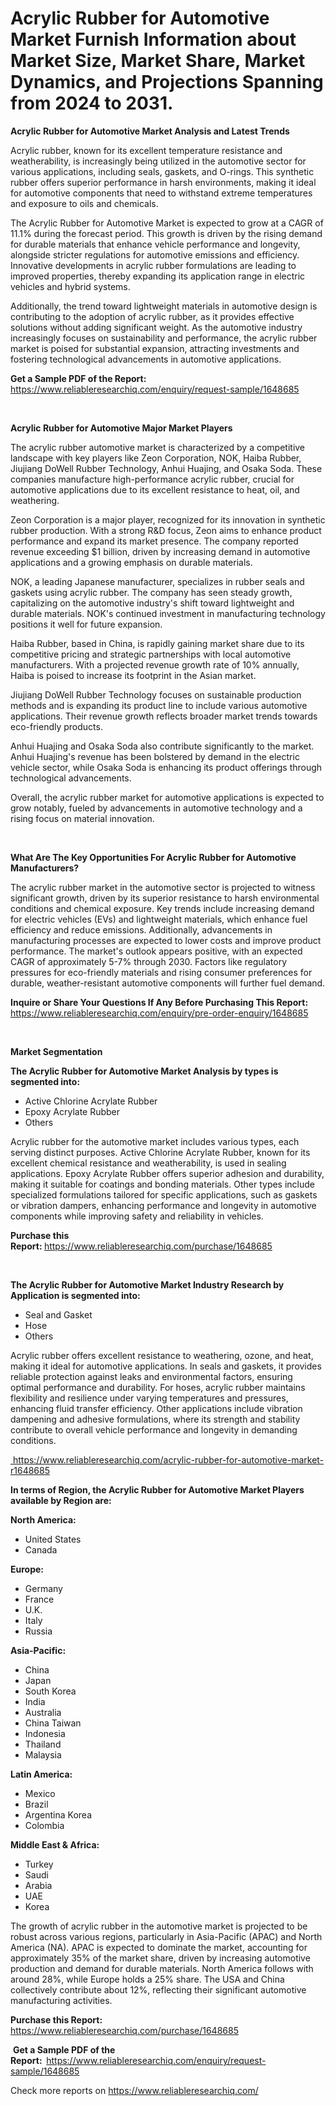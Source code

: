 <p><h1>Acrylic Rubber for Automotive Market Furnish Information about Market Size, Market Share, Market Dynamics, and Projections Spanning from 2024 to 2031.</h1></p><p><strong>Acrylic Rubber for Automotive Market Analysis and Latest Trends</strong></p>
<p><p>Acrylic rubber, known for its excellent temperature resistance and weatherability, is increasingly being utilized in the automotive sector for various applications, including seals, gaskets, and O-rings. This synthetic rubber offers superior performance in harsh environments, making it ideal for automotive components that need to withstand extreme temperatures and exposure to oils and chemicals.</p><p>The Acrylic Rubber for Automotive Market is expected to grow at a CAGR of 11.1% during the forecast period. This growth is driven by the rising demand for durable materials that enhance vehicle performance and longevity, alongside stricter regulations for automotive emissions and efficiency. Innovative developments in acrylic rubber formulations are leading to improved properties, thereby expanding its application range in electric vehicles and hybrid systems.</p><p>Additionally, the trend toward lightweight materials in automotive design is contributing to the adoption of acrylic rubber, as it provides effective solutions without adding significant weight. As the automotive industry increasingly focuses on sustainability and performance, the acrylic rubber market is poised for substantial expansion, attracting investments and fostering technological advancements in automotive applications.</p></p>
<p><strong>Get a Sample PDF of the Report:&nbsp;</strong> <a href="https://www.reliableresearchiq.com/enquiry/request-sample/1648685?utm_campaign=1900&utm_medium=2&utm_source=Github&utm_content=ia&utm_term=29122024&utm_id=acrylic-rubber-for-automotive">https://www.reliableresearchiq.com/enquiry/request-sample/1648685</a></p>
<p>&nbsp;</p>
<p><strong>Acrylic Rubber for Automotive Major Market Players</strong></p>
<p><p>The acrylic rubber automotive market is characterized by a competitive landscape with key players like Zeon Corporation, NOK, Haiba Rubber, Jiujiang DoWell Rubber Technology, Anhui Huajing, and Osaka Soda. These companies manufacture high-performance acrylic rubber, crucial for automotive applications due to its excellent resistance to heat, oil, and weathering.</p><p>Zeon Corporation is a major player, recognized for its innovation in synthetic rubber production. With a strong R&D focus, Zeon aims to enhance product performance and expand its market presence. The company reported revenue exceeding $1 billion, driven by increasing demand in automotive applications and a growing emphasis on durable materials.</p><p>NOK, a leading Japanese manufacturer, specializes in rubber seals and gaskets using acrylic rubber. The company has seen steady growth, capitalizing on the automotive industry's shift toward lightweight and durable materials. NOK's continued investment in manufacturing technology positions it well for future expansion.</p><p>Haiba Rubber, based in China, is rapidly gaining market share due to its competitive pricing and strategic partnerships with local automotive manufacturers. With a projected revenue growth rate of 10% annually, Haiba is poised to increase its footprint in the Asian market.</p><p>Jiujiang DoWell Rubber Technology focuses on sustainable production methods and is expanding its product line to include various automotive applications. Their revenue growth reflects broader market trends towards eco-friendly products.</p><p>Anhui Huajing and Osaka Soda also contribute significantly to the market. Anhui Huajing's revenue has been bolstered by demand in the electric vehicle sector, while Osaka Soda is enhancing its product offerings through technological advancements.</p><p>Overall, the acrylic rubber market for automotive applications is expected to grow notably, fueled by advancements in automotive technology and a rising focus on material innovation.</p></p>
<p>&nbsp;</p>
<p><strong>What Are The Key Opportunities For Acrylic Rubber for Automotive Manufacturers?</strong></p>
<p><p>The acrylic rubber market in the automotive sector is projected to witness significant growth, driven by its superior resistance to harsh environmental conditions and chemical exposure. Key trends include increasing demand for electric vehicles (EVs) and lightweight materials, which enhance fuel efficiency and reduce emissions. Additionally, advancements in manufacturing processes are expected to lower costs and improve product performance. The market's outlook appears positive, with an expected CAGR of approximately 5-7% through 2030. Factors like regulatory pressures for eco-friendly materials and rising consumer preferences for durable, weather-resistant automotive components will further fuel demand.</p></p>
<p><strong>Inquire or Share Your Questions If Any Before Purchasing This Report:</strong> <a href="https://www.reliableresearchiq.com/enquiry/pre-order-enquiry/1648685?utm_campaign=1900&utm_medium=2&utm_source=Github&utm_content=ia&utm_term=29122024&utm_id=acrylic-rubber-for-automotive">https://www.reliableresearchiq.com/enquiry/pre-order-enquiry/1648685</a></p>
<p>&nbsp;</p>
<p><strong>Market Segmentation</strong></p>
<p><strong>The Acrylic Rubber for Automotive Market Analysis by types is segmented into:</strong></p>
<p><ul><li>Active Chlorine Acrylate Rubber</li><li>Epoxy Acrylate Rubber</li><li>Others</li></ul></p>
<p><p>Acrylic rubber for the automotive market includes various types, each serving distinct purposes. Active Chlorine Acrylate Rubber, known for its excellent chemical resistance and weatherability, is used in sealing applications. Epoxy Acrylate Rubber offers superior adhesion and durability, making it suitable for coatings and bonding materials. Other types include specialized formulations tailored for specific applications, such as gaskets or vibration dampers, enhancing performance and longevity in automotive components while improving safety and reliability in vehicles.</p></p>
<p><strong>Purchase this Report:&nbsp;</strong><a href="https://www.reliableresearchiq.com/purchase/1648685?utm_campaign=1900&utm_medium=2&utm_source=Github&utm_content=ia&utm_term=29122024&utm_id=acrylic-rubber-for-automotive">https://www.reliableresearchiq.com/purchase/1648685</a></p>
<p>&nbsp;</p>
<p><strong>The Acrylic Rubber for Automotive Market Industry Research by Application is segmented into:</strong></p>
<p><ul><li>Seal and Gasket</li><li>Hose</li><li>Others</li></ul></p>
<p><p>Acrylic rubber offers excellent resistance to weathering, ozone, and heat, making it ideal for automotive applications. In seals and gaskets, it provides reliable protection against leaks and environmental factors, ensuring optimal performance and durability. For hoses, acrylic rubber maintains flexibility and resilience under varying temperatures and pressures, enhancing fluid transfer efficiency. Other applications include vibration dampening and adhesive formulations, where its strength and stability contribute to overall vehicle performance and longevity in demanding conditions.</p></p>
<p><a href="https://www.reliableresearchiq.com/acrylic-rubber-for-automotive-market-r1648685?utm_campaign=1900&utm_medium=2&utm_source=Github&utm_content=ia&utm_term=29122024&utm_id=acrylic-rubber-for-automotive">&nbsp;https://www.reliableresearchiq.com/acrylic-rubber-for-automotive-market-r1648685</a></p>
<p><strong>In terms of Region, the Acrylic Rubber for Automotive Market Players available by Region are:</strong></p>
<p>
    <p> <strong> North America: </strong>
        <ul>
            <li>United States</li>
            <li>Canada</li>
        </ul>
        </p> 
    <p> <strong> Europe: </strong>
        <ul>
            <li>Germany</li>
            <li>France</li>
            <li>U.K.</li>
            <li>Italy</li>
            <li>Russia</li>
        </ul>
        </p> 
    <p> <strong> Asia-Pacific: </strong>
        <ul>
            <li>China</li>
            <li>Japan</li>
            <li>South Korea</li>
            <li>India</li>
            <li>Australia</li>
            <li>China Taiwan</li>
            <li>Indonesia</li>
            <li>Thailand</li>
            <li>Malaysia</li>
        </ul>
        </p> 
    <p> <strong> Latin America: </strong>
        <ul>
            <li>Mexico</li>
            <li>Brazil</li>
            <li>Argentina Korea</li>
            <li>Colombia</li>
        </ul>
        </p> 
    <p> <strong> Middle East & Africa: </strong>
        <ul>
            <li>Turkey</li>
            <li>Saudi</li>
            <li>Arabia</li>
            <li>UAE</li>
            <li>Korea</li>
        </ul>
    </p>
    </p>
<p><p>The growth of acrylic rubber in the automotive market is projected to be robust across various regions, particularly in Asia-Pacific (APAC) and North America (NA). APAC is expected to dominate the market, accounting for approximately 35% of the market share, driven by increasing automotive production and demand for durable materials. North America follows with around 28%, while Europe holds a 25% share. The USA and China collectively contribute about 12%, reflecting their significant automotive manufacturing activities.</p></p>
<p><strong>Purchase this Report: </strong><a href="https://www.reliableresearchiq.com/purchase/1648685?utm_campaign=1900&utm_medium=2&utm_source=Github&utm_content=ia&utm_term=29122024&utm_id=acrylic-rubber-for-automotive">https://www.reliableresearchiq.com/purchase/1648685</a></p>
<p>&nbsp;<strong>Get a Sample PDF of the Report:&nbsp;&nbsp;</strong><a href="https://www.reliableresearchiq.com/enquiry/request-sample/1648685?utm_campaign=1900&utm_medium=2&utm_source=Github&utm_content=ia&utm_term=29122024&utm_id=acrylic-rubber-for-automotive">https://www.reliableresearchiq.com/enquiry/request-sample/1648685</a></p>
<p><strong></strong></p>
<p>Check more reports on <a href="https://www.reliableresearchiq.com/?utm_campaign=1900&utm_medium=2&utm_source=Github&utm_content=ia&utm_term=29122024&utm_id=acrylic-rubber-for-automotive">https://www.reliableresearchiq.com/</a></p>